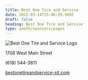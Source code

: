 ```yaml
---
title: Best One Tire and Service
date: 2022-03-14T15:46:29.949Z
draft: false
heading: Best One Tire and Service
type: youth/sponsors/pages
---
```

![Best One Tire and Service Logo](https://res.cloudinary.com/robinson-soccer/image/upload/v1647271436/Youth/Sponsors/best-one-tire-and-service_x3ndry.png)

1708 West Main Street

(618) 544-3811

[bestonetireandservice-sit.com](https://www.bestonetireandservice-sit.com/)